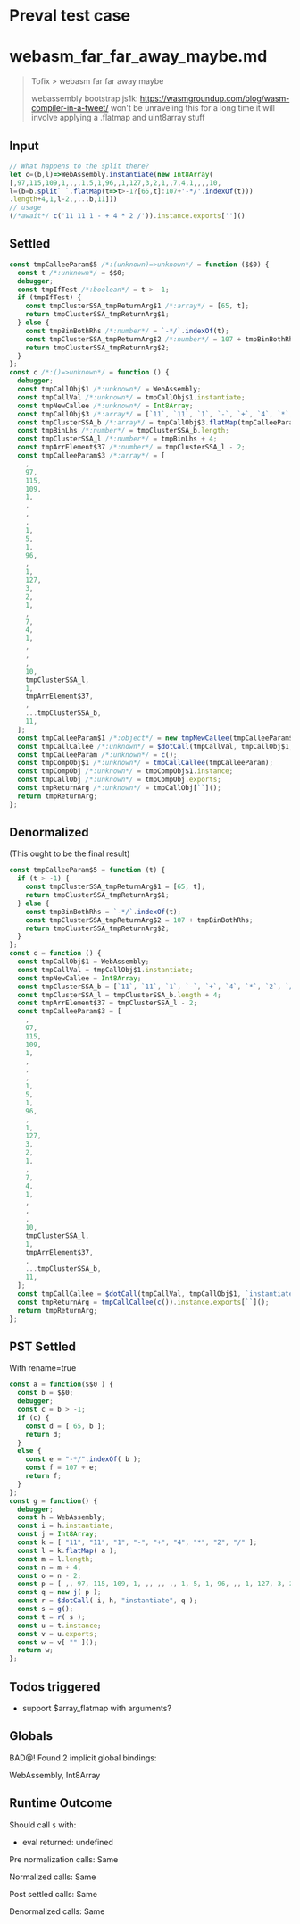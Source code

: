 # Preval test case

# webasm_far_far_away_maybe.md

> Tofix > webasm far far away maybe
>
> webassembly bootstrap js1k: https://wasmgroundup.com/blog/wasm-compiler-in-a-tweet/
> won't be unraveling this for a long time
> it will involve applying a .flatmap and uint8array stuff
>

## Input

`````js filename=intro
// What happens to the split there?
let c=(b,l)=>WebAssembly.instantiate(new Int8Array(
[,97,115,109,1,,,,1,5,1,96,,1,127,3,2,1,,7,4,1,,,,10,
l=(b=b.split` `.flatMap(t=>t>-1?[65,t]:107+'-*/'.indexOf(t)))
.length+4,1,l-2,,...b,11]))
// usage
(/*await*/ c('11 11 1 - + 4 * 2 /')).instance.exports['']()
`````


## Settled


`````js filename=intro
const tmpCalleeParam$5 /*:(unknown)=>unknown*/ = function ($$0) {
  const t /*:unknown*/ = $$0;
  debugger;
  const tmpIfTest /*:boolean*/ = t > -1;
  if (tmpIfTest) {
    const tmpClusterSSA_tmpReturnArg$1 /*:array*/ = [65, t];
    return tmpClusterSSA_tmpReturnArg$1;
  } else {
    const tmpBinBothRhs /*:number*/ = `-*/`.indexOf(t);
    const tmpClusterSSA_tmpReturnArg$2 /*:number*/ = 107 + tmpBinBothRhs;
    return tmpClusterSSA_tmpReturnArg$2;
  }
};
const c /*:()=>unknown*/ = function () {
  debugger;
  const tmpCallObj$1 /*:unknown*/ = WebAssembly;
  const tmpCallVal /*:unknown*/ = tmpCallObj$1.instantiate;
  const tmpNewCallee /*:unknown*/ = Int8Array;
  const tmpCallObj$3 /*:array*/ = [`11`, `11`, `1`, `-`, `+`, `4`, `*`, `2`, `/`];
  const tmpClusterSSA_b /*:array*/ = tmpCallObj$3.flatMap(tmpCalleeParam$5);
  const tmpBinLhs /*:number*/ = tmpClusterSSA_b.length;
  const tmpClusterSSA_l /*:number*/ = tmpBinLhs + 4;
  const tmpArrElement$37 /*:number*/ = tmpClusterSSA_l - 2;
  const tmpCalleeParam$3 /*:array*/ = [
    ,
    97,
    115,
    109,
    1,
    ,
    ,
    ,
    1,
    5,
    1,
    96,
    ,
    1,
    127,
    3,
    2,
    1,
    ,
    7,
    4,
    1,
    ,
    ,
    ,
    10,
    tmpClusterSSA_l,
    1,
    tmpArrElement$37,
    ,
    ...tmpClusterSSA_b,
    11,
  ];
  const tmpCalleeParam$1 /*:object*/ = new tmpNewCallee(tmpCalleeParam$3);
  const tmpCallCallee /*:unknown*/ = $dotCall(tmpCallVal, tmpCallObj$1, `instantiate`, tmpCalleeParam$1);
  const tmpCalleeParam /*:unknown*/ = c();
  const tmpCompObj$1 /*:unknown*/ = tmpCallCallee(tmpCalleeParam);
  const tmpCompObj /*:unknown*/ = tmpCompObj$1.instance;
  const tmpCallObj /*:unknown*/ = tmpCompObj.exports;
  const tmpReturnArg /*:unknown*/ = tmpCallObj[``]();
  return tmpReturnArg;
};
`````


## Denormalized
(This ought to be the final result)

`````js filename=intro
const tmpCalleeParam$5 = function (t) {
  if (t > -1) {
    const tmpClusterSSA_tmpReturnArg$1 = [65, t];
    return tmpClusterSSA_tmpReturnArg$1;
  } else {
    const tmpBinBothRhs = `-*/`.indexOf(t);
    const tmpClusterSSA_tmpReturnArg$2 = 107 + tmpBinBothRhs;
    return tmpClusterSSA_tmpReturnArg$2;
  }
};
const c = function () {
  const tmpCallObj$1 = WebAssembly;
  const tmpCallVal = tmpCallObj$1.instantiate;
  const tmpNewCallee = Int8Array;
  const tmpClusterSSA_b = [`11`, `11`, `1`, `-`, `+`, `4`, `*`, `2`, `/`].flatMap(tmpCalleeParam$5);
  const tmpClusterSSA_l = tmpClusterSSA_b.length + 4;
  const tmpArrElement$37 = tmpClusterSSA_l - 2;
  const tmpCalleeParam$3 = [
    ,
    97,
    115,
    109,
    1,
    ,
    ,
    ,
    1,
    5,
    1,
    96,
    ,
    1,
    127,
    3,
    2,
    1,
    ,
    7,
    4,
    1,
    ,
    ,
    ,
    10,
    tmpClusterSSA_l,
    1,
    tmpArrElement$37,
    ,
    ...tmpClusterSSA_b,
    11,
  ];
  const tmpCallCallee = $dotCall(tmpCallVal, tmpCallObj$1, `instantiate`, new tmpNewCallee(tmpCalleeParam$3));
  const tmpReturnArg = tmpCallCallee(c()).instance.exports[``]();
  return tmpReturnArg;
};
`````


## PST Settled
With rename=true

`````js filename=intro
const a = function($$0 ) {
  const b = $$0;
  debugger;
  const c = b > -1;
  if (c) {
    const d = [ 65, b ];
    return d;
  }
  else {
    const e = "-*/".indexOf( b );
    const f = 107 + e;
    return f;
  }
};
const g = function() {
  debugger;
  const h = WebAssembly;
  const i = h.instantiate;
  const j = Int8Array;
  const k = [ "11", "11", "1", "-", "+", "4", "*", "2", "/" ];
  const l = k.flatMap( a );
  const m = l.length;
  const n = m + 4;
  const o = n - 2;
  const p = [ ,, 97, 115, 109, 1, ,, ,, ,, 1, 5, 1, 96, ,, 1, 127, 3, 2, 1, ,, 7, 4, 1, ,, ,, ,, 10, n, 1, o, ,, ...l, 11 ];
  const q = new j( p );
  const r = $dotCall( i, h, "instantiate", q );
  const s = g();
  const t = r( s );
  const u = t.instance;
  const v = u.exports;
  const w = v[ "" ]();
  return w;
};
`````


## Todos triggered


- support $array_flatmap with arguments?


## Globals


BAD@! Found 2 implicit global bindings:

WebAssembly, Int8Array


## Runtime Outcome


Should call `$` with:
 - eval returned: undefined

Pre normalization calls: Same

Normalized calls: Same

Post settled calls: Same

Denormalized calls: Same

